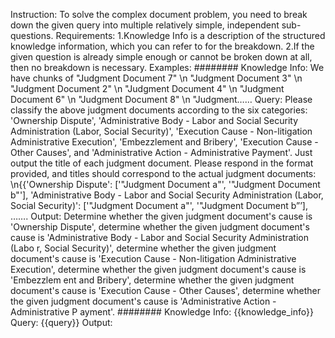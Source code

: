 Instruction:
To solve the complex document problem, you need to break down the given query into multiple relatively simple, independent sub-questions.
Requirements:
1.Knowledge Info is a description of the structured knowledge information, which you can refer to for the breakdown.
2.If the given question is already simple enough or cannot be broken down at all, then no breakdown is necessary.
Examples:
########
Knowledge Info:
We have chunks of "Judgment Document 7" \n "Judgment Document 3" \n "Judgment Document 2" \n "Judgment Document 4" \n "Judgment Document 6" \n "Judgment Document 8" \n "Judgment……
Query:
Please classify the above judgment documents according to the six categories: 'Ownership Dispute', 'Administrative Body - Labor and Social Security Administration (Labor, Social Security)', 'Execution Cause -
Non-litigation Administrative Execution', 'Embezzlement and Bribery', 'Execution Cause - Other Causes', and 'Administrative Action - Administrative Payment'. Just output the title of each judgment document.
Please respond in the format provided, and titles should correspond to the actual judgment documents: \n{{'Ownership Dispute': ['"Judgment Document a"', '"Judgment Document b"'], 'Administrative Body - Labor
and Social Security Administration (Labor, Social Security)': ['"Judgment Document a"', '"Judgment Document b”’], …….
Output:
Determine whether the given judgment document's cause is 'Ownership Dispute', determine whether the given judgment document's cause is 'Administrative Body - Labor and Social Security Administration (Labo
r, Social Security)', determine whether the given judgment document's cause is 'Execution Cause - Non-litigation Administrative Execution', determine whether the given judgment document's cause is 'Embezzlem
ent and Bribery', determine whether the given judgment document's cause is 'Execution Cause - Other Causes', determine whether the given judgment document's cause is 'Administrative Action - Administrative P
ayment'.
########
Knowledge Info: {{knowledge_info}}
Query: {{query}}
Output: